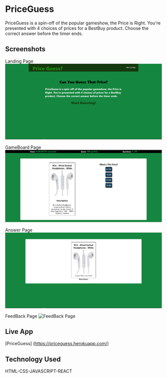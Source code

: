 # PriceGuess
PriceGuess is a spin-off of the popular gameshow, the Price is Right. You're presented with 4 choices of prices for a BestBuy product. Choose the correct answer before the timer ends.

## Screenshots
Landing Page
![Landing Page](screenshots/LandingPage.PNG)

GameBoard Page
![GameBoard Page](screenshots/GameBoardPage.PNG)

Answer Page
![Answer Page](screenshots/AnswerPage.PNG)

FeedBack Page
![FeedBack Page](screenshots/FeedBackPage.PNG)

## Live App
[PriceGuess]
(https://priceguess.herokuapp.com/) 

## Technology Used 
HTML-CSS-JAVASCRIPT-REACT
